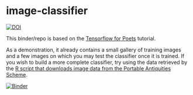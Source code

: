 # image-classifier

[![DOI](https://zenodo.org/badge/137893638.svg)](https://zenodo.org/badge/latestdoi/137893638)

This binder/repo is based on the [Tensorflow for Poets](https://codelabs.developers.google.com/codelabs/tensorflow-for-poets/#0) tutorial. 

As a demonstration, it already contains a small gallery of training images and a few images on which you may test the classifier once it is trained. If you wish to build a more complete classifier, try using the data retrieved by the [R script that downloads image data from the Portable Antiquities Scheme](https://github.com/o-date/notebooks-archdata).

[![Binder](https://mybinder.org/badge.svg)](https://mybinder.org/v2/gh/o-date/image-classifier/master)
